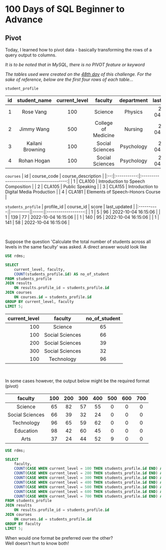 # 100 Days of SQL Beginner to Advance
## Pivot

Today, I learned how to pivot data - basically transforming the rows of a query output to columns. 

*It is to be noted that in MySQL, there is no PIVOT feature or keyword*

*The tables used were created on the [48th day](https://github.com/Oyebamiji-Micheal/100-Days-of-SQL-Beginner-to-Advance/tree/master/Log/days/day48th) of this challenge. For the sake of reference, below are the first four rows of each table...*

```student_profile```

| id | student_name     | current_level | faculty             | department | last_updated        |
|:--:|:----------------:|:-------------:|:-------------------:|:----------:|--------------------:|
|  1 | Rose Vang        |           100 | Science             | Physics    | 2022-10-04 16:15:04 |
|  2 | Jimmy Wang       |           500 | College of Medicine | Nursing    | 2022-10-04 16:15:04 |
|  3 | Kailani Browning |           100 | Social Sciences     | Psychology | 2022-10-04 16:15:04 |
|  4 | Rohan Hogan      |           100 | Social Sciences     | Psychology | 2022-10-04 16:15:04 |

```courses```
| id | course_code | course_description                       |
|:--:|:-----------:|:----------------------------------------:|
|  1 | CLA100      | Introduction to Speech Composition       |
|  2 | CLA105      | Public Speaking                          |
|  3 | CLA155      | Introduction to Digital Media Production |
|  4 | CLA181      | Elements of Speech-Honors Course         |

```students_profile```
| profile_id | course_id | score | last_updated        |
|:----------:|:---------:|:-----:|:-------------------:|
|          1 |         5 |    96 | 2022-10-04 16:15:06 |
|          1 |       139 |    77 | 2022-10-04 16:15:06 |
|          1 |       140 |    95 | 2022-10-04 16:15:06 |
|          1 |       141 |    58 | 2022-10-04 16:15:06 |

<br> 

Suppose the question 'Calculate the total number of students across all levels in the same faculty' was asked. A direct answer would look like

```SQL
USE rdms;

SELECT 
    current_level, faculty, 
    COUNT(students_profile.id) AS no_of_student
FROM students_profile
JOIN results 
    ON results.profile_id = students_profile.id
JOIN courses
    ON courses.id = students_profile.id
GROUP BY current_level, faculty
LIMIT 5;
```

| current_level | faculty         | no_of_student |
|--------------:|:---------------:|:--------------:|
|           100 | Science         |             65 |
|           100 | Social Sciences |             66 |
|           200 | Social Sciences |             39 |
|           300 | Social Sciences |             32 |
|           100 | Technology      |             96 |

<br>

In some cases however, the output below might be the required format (pivot)

| faculty         | 100 | 200 | 300 | 400 | 500 | 600 | 700 |
|:---------------:|:---:|:---:|:---:|:---:|:---:|:---:|:---:|
| Science         |  65 |  82 |  57 |  55 |   0 |   0 |   0 |
| Social Sciences |  66 |  39 |  32 |  24 |   0 |   0 |   0 |
| Technology      |  96 |  65 |  59 |  62 |   0 |   0 |   0 |
| Education       |  98 |  42 |  60 |  45 |   0 |   0 |   0 |
| Arts            |  37 |  24 |  44 |  52 |   9 |   0 |   0 |


```SQL
USE rdms;

SELECT
    faculty,
    COUNT(CASE WHEN current_level = 100 THEN students_profile.id END) AS '100',
    COUNT(CASE WHEN current_level = 200 THEN students_profile.id END) AS '200',
    COUNT(CASE WHEN current_level = 300 THEN students_profile.id END) AS '300',
    COUNT(CASE WHEN current_level = 400 THEN students_profile.id END) AS '400',
    COUNT(CASE WHEN current_level = 500 THEN students_profile.id END) AS '500',
    COUNT(CASE WHEN current_level = 600 THEN students_profile.id END) AS '600',
    COUNT(CASE WHEN current_level = 700 THEN students_profile.id END) AS '700'
FROM students_profile
JOIN results 
    ON results.profile_id = students_profile.id
JOIN courses
    ON courses.id = students_profile.id
GROUP BY faculty
LIMIT 5;
```

When would one format be preferred over the other?     
Well doesn't hurt to know both!